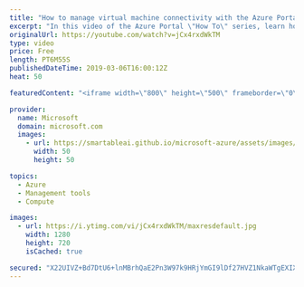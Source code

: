 ```yaml
---
title: "How to manage virtual machine connectivity with the Azure Portal | Azure Portal Series"
excerpt: "In this video of the Azure Portal \"How To\" series, learn how to easily manage virtual machine connectivity through the Azure Portal. You’ll learn how to manage virtual machine network security groups for virtual network subnets and virtual machines.    Try out these features in the Azure portal: https://portal.azure.com/"
originalUrl: https://youtube.com/watch?v=jCx4rxdWkTM
type: video
price: Free
length: PT6M55S
publishedDateTime: 2019-03-06T16:00:12Z
heat: 50

featuredContent: "<iframe width=\"800\" height=\"500\" frameborder=\"0\" src=\"https://www.youtube.com/embed/jCx4rxdWkTM\" allow=\"accelerometer; autoplay; encrypted-media; gyroscope; picture-in-picture\" allowfullscreen></iframe>"

provider:
  name: Microsoft
  domain: microsoft.com
  images:
    - url: https://smartableai.github.io/microsoft-azure/assets/images/organizations/microsoft.com-50x50.jpg
      width: 50
      height: 50

topics:
  - Azure
  - Management tools
  - Compute

images:
  - url: https://i.ytimg.com/vi/jCx4rxdWkTM/maxresdefault.jpg
    width: 1280
    height: 720
    isCached: true

secured: "X22UIVZ+Bd7DtU6+lnMBrhQaE2Pn3W97k9HRjYmGI9lDf27HVZ1NkaWTgEXIXZuEIVtu2XCkbBlLePjM9zKc/eLbvdi7afIfabJZQiBULYf92LpU/EM1HEfMJuw5uVy7chxQLaUc6HKVvzNgm+PrGV77E7MniwWP21PMp4eM4FjY3Vr9tA2jBxA29S+7FuPXhh384F9Y3vLqN+5EryIgDAumEKKue4rW5L7Xs/GWYuFkoy65/yiJIITYgSYiDNqfL9m08HqsET5ABh2gkVgTgkUuz4aIpVkZpWT5aMHnQINLCHJmfMO4TqokPAoVoSpIx5vXoTxRbCXF1CBY7lG9YSbL7BU+Ij/OJSq+pVJwXDl4mRDlCsgwFfu0AA5zVkEXmP7+4L1M3geR4yvogfyM9VowXMkQriH7RWvW7yvPtZA=;STu22SxSbjjrpTf3vLwomw=="
---
```


